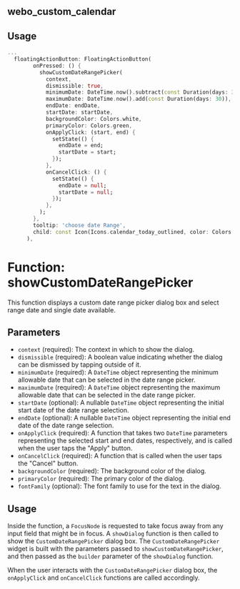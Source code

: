 ## webo_custom_calendar
## Usage

```dart
...
  floatingActionButton: FloatingActionButton(
        onPressed: () {
          showCustomDateRangePicker(
            context,
            dismissible: true,
            minimumDate: DateTime.now().subtract(const Duration(days: 30)),
            maximumDate: DateTime.now().add(const Duration(days: 30)),
            endDate: endDate,
            startDate: startDate,
            backgroundColor: Colors.white,
            primaryColor: Colors.green,
            onApplyClick: (start, end) {
              setState(() {
                endDate = end;
                startDate = start;
              });
            },
            onCancelClick: () {
              setState(() {
                endDate = null;
                startDate = null;
              });
            },
          );
        },
        tooltip: 'choose date Range',
        child: const Icon(Icons.calendar_today_outlined, color: Colors.white),
      ),
```

# Function: showCustomDateRangePicker

This function displays a custom date range picker dialog box and select range date and single date available.

## Parameters

- `context` (required): The context in which to show the dialog.
- `dismissible` (required): A boolean value indicating whether the dialog can be dismissed by tapping outside of it.
- `minimumDate` (required): A `DateTime` object representing the minimum allowable date that can be selected in the date range picker.
- `maximumDate` (required): A `DateTime` object representing the maximum allowable date that can be selected in the date range picker.
- `startDate` (optional): A nullable `DateTime` object representing the initial start date of the date range selection.
- `endDate` (optional): A nullable `DateTime` object representing the initial end date of the date range selection.
- `onApplyClick` (required): A function that takes two `DateTime` parameters representing the selected start and end dates, respectively, and is called when the user taps the "Apply" button.
- `onCancelClick` (required): A function that is called when the user taps the "Cancel" button.
- `backgroundColor` (required): The background color of the dialog.
- `primaryColor` (required): The primary color of the dialog.
- `fontFamily` (optional): The font family to use for the text in the dialog.

## Usage

Inside the function, a `FocusNode` is requested to take focus away from any input field that might be in focus. A `showDialog` function is then called to show the `CustomDateRangePicker` dialog box. The `CustomDateRangePicker` widget is built with the parameters passed to `showCustomDateRangePicker`, and then passed as the `builder` parameter of the `showDialog` function.

When the user interacts with the `CustomDateRangePicker` dialog box, the `onApplyClick` and `onCancelClick` functions are called accordingly.

